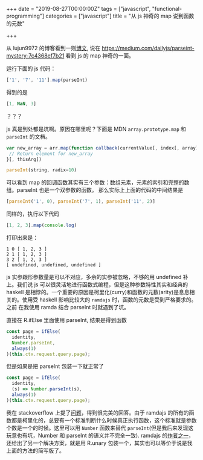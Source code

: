 +++
date = "2019-08-27T00:00:00Z"
tags = ["javascript", "functional-programming"]
categories = ["javascript"]
title = "从 js 神奇的 map 说到函数的元数"

+++

从 lujun9972 的博客看到一则[博文](http://blog.lujun9972.win/blog/2019/07/08/javascript%E4%B8%AD%E7%A5%9E%E5%A5%87%E7%9A%84map/), 说在 https://medium.com/dailyjs/parseint-mystery-7c4368ef7b21 看到 js 的 map 神奇的一面。

运行下面的 js 代码：
```js
['1', '7', '11'].map(parseInt)
```
得到的是

```js
[1, NaN, 3]
```
？？？

js 真是到处都是坑啊。原因在哪里呢？下面是 MDN `array.prototype.map` 和 `parseInt` 的文档。
```js
var new_array = arr.map(function callback(currentValue[, index[, array]]) {
 // Return element for new_array
}[, thisArg])
```
```js
parseInt(string, radix=10)
```

可以看到 map 的回调函数其实有三个参数：数组元素，元素的索引和完整的数组。parseInt 也是一个双参数的函数。
那么实际上上面的代码的中间结果是
```js
[parseInt('1', 0), parseInt('7', 1), parseInt('11', 2)]
```
同样的，执行以下代码
```js
[1, 2, 3].map(console.log)
```
打印出来是：
```
1 0 [ 1, 2, 3 ]
2 1 [ 1, 2, 3 ]
3 2 [ 1, 2, 3 ]
[ undefined, undefined, undefined ]
```

js 实参跟形参数量是可以不对应，多余的实参被忽略，不够的用 undefined 补上。我们说 js 可以很灵活地进行函数式编程，但是这种参数特性其实和经典的 haskell 是相悖的。一个重要的原因是柯里化(curry)和函数的元数(arity)是息息相关的。使用受 haskell 影响比较大的 `ramdajs` 时，函数的元数是受到严格要求的。之前
在我使用 ramda 结合 parseInt 时就遇到了坑。

直接在 R.ifElse 里面使用 parseInt, 结果是得到函数
```js
const page = ifElse(
  identity,
  Number.parseInt,
  always(1)
)(this.ctx.request.query.page);
```
但是如果是把 parseInt 包装一下就正常了
```js
const page = ifElse(
  identity,
  (s) => Number.parseInt(s),
  always(1)
)(this.ctx.request.query.page);
```

我在 stackoverflow 上提了[问题](https://stackoverflow.com/questions/47196675/not-able-to-use-parseint-as-a-ontrue-or-onfalse-function-for-ifelse-of-ramdajs)，得到很完美的回答。由于 ramdajs 的所有的函数都是柯里化的，总要有一个标准判断什么时候真正执行函数，这个标准就是参数个数是一个的时候。这里可以用 `Number` 函数来替代 `parseInt`(但是我后来发现这玩意也有坑，Number 和 parseInt 的语义并不完全一致). ramdajs 的[作者之一](https://github.com/CrossEye)，还给出了另一个解决方案，就是用 R.unary 包装一个，其实也可以等价于说是我上面的方法的简写版了。
